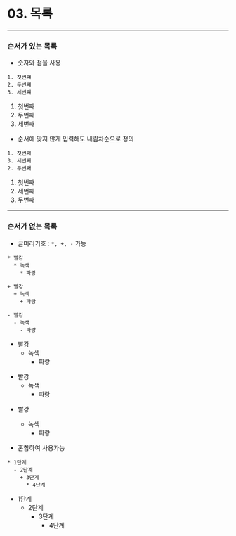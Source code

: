 # 03. 목록
<hr>

### 순서가 있는 목록
- 숫자와 점을 사용
```
1. 첫번쨰
2. 두번쨰
3. 세번쨰
```

1. 첫번째
2. 두번째
3. 세번째


- 순서에 맞지 않게 입력해도 내림차순으로 정의
```
1. 첫번째
3. 세번째
2. 두번째
```


1. 첫번째
3. 세번째
2. 두번째

<hr>

### 순서가 없는 목록
- 글머리기호 : ```*, +, -``` 가능
```
* 빨강
  * 녹색
    * 파랑

+ 빨강
  + 녹색
    + 파랑

- 빨강
  - 녹색
    - 파랑
```
* 빨강
    * 녹색
        * 파랑

+ 빨강
    + 녹색
        + 파랑

- 빨강
    - 녹색
        - 파랑



- 혼합하여 사용가능
```
* 1단계
  - 2단계
    + 3단계
      * 4단계
```

* 1단계
    - 2단계
        + 3단계
            * 4단계

